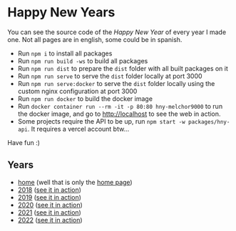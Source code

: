 # Happy New Years

You can see the source code of the _Happy New Year_ of every year I made one. Not all pages are in english, some could be in spanish.

- Run `npm i` to install all packages
- Run `npm run build -ws` to build all packages
- Run `npm run dist` to prepare the `dist` folder with all built packages on it
- Run `npm run serve` to serve the `dist` folder locally at port 3000
- Run `npm run serve:docker` to serve the `dist` folder locally using the custom nginx configuration at port 3000
- Run `npm run docker` to build the docker image
- Run `docker container run --rm -it -p 80:80 hny-melchor9000` to run the docker image, and go to [http://localhost](http://localhost) to see the web in action.
- Some projects require the API to be up, run `npm start -w packages/hny-api`. It requires a vercel account btw...

Have fun :)

## Years

- [home][7] (well that is only the [home page][8])
- [2018][1] ([see it in action][3])
- [2019][2] ([see it in action][4])
- [2020][5] ([see it in action][6])
- [2021][9] ([see it in action][10])
- [2022][11] ([see it in action][12])

[1]: https://github.com/melchor629/hny/tree/master/packages/2018
[2]: https://github.com/melchor629/hny/tree/master/packages/2019
[3]: https://fan.melchor9000.me/2018/
[4]: https://fan.melchor9000.me/2019/
[5]: https://github.com/melchor629/hny/tree/master/packages/2020
[6]: https://fan.melchor9000.me/2020/
[7]: https://github.com/melchor629/hny/tree/master/packages/home
[8]: https://fan.melchor9000.me/
[9]: https://github.com/melchor629/hny/tree/master/packages/2021
[10]: https://fan.melchor9000.me/2021/
[11]: https://github.com/melchor629/hny/tree/master/packages/2022
[12]: https://fan.melchor9000.me/2022/

